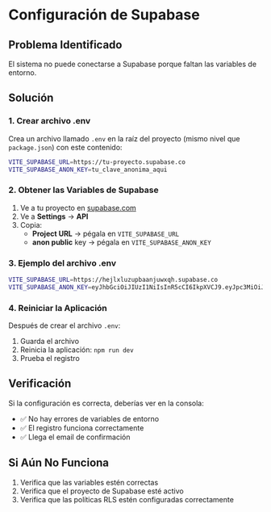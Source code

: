 # Configuración de Supabase

## Problema Identificado
El sistema no puede conectarse a Supabase porque faltan las variables de entorno.

## Solución

### 1. Crear archivo .env
Crea un archivo llamado `.env` en la raíz del proyecto (mismo nivel que `package.json`) con este contenido:

```bash
VITE_SUPABASE_URL=https://tu-proyecto.supabase.co
VITE_SUPABASE_ANON_KEY=tu_clave_anonima_aqui
```

### 2. Obtener las Variables de Supabase

1. Ve a tu proyecto en [supabase.com](https://supabase.com)
2. Ve a **Settings** → **API**
3. Copia:
   - **Project URL** → pégala en `VITE_SUPABASE_URL`
   - **anon public** key → pégala en `VITE_SUPABASE_ANON_KEY`

### 3. Ejemplo del archivo .env

```bash
VITE_SUPABASE_URL=https://hejlxluzupbaanjuwxqh.supabase.co
VITE_SUPABASE_ANON_KEY=eyJhbGciOiJIUzI1NiIsInR5cCI6IkpXVCJ9.eyJpc3MiOiJzdXBhYmFzZSIsInJlZiI6Imhlamx4bHV6dXBiYWFuanV3eHFoIiwicm9sZSI6ImFub24iLCJpYXQiOjE3MzYwNzI4NTMsImV4cCI6MjA1MTY0ODg1M30.abc123...
```

### 4. Reiniciar la Aplicación

Después de crear el archivo `.env`:
1. Guarda el archivo
2. Reinicia la aplicación: `npm run dev`
3. Prueba el registro

## Verificación

Si la configuración es correcta, deberías ver en la consola:
- ✅ No hay errores de variables de entorno
- ✅ El registro funciona correctamente
- ✅ Llega el email de confirmación

## Si Aún No Funciona

1. Verifica que las variables estén correctas
2. Verifica que el proyecto de Supabase esté activo
3. Verifica que las políticas RLS estén configuradas correctamente
